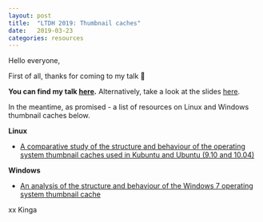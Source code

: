 ```yaml
---
layout: post
title:  "LTDH 2019: Thumbnail caches"
date:   2019-03-23
categories: resources
---
```

Hello everyone,

First of all, thanks for coming to my talk 💖

**You can find my talk [here](https://www.youtube.com/watch?v=17xDZ58XwHA).** Alternatively, take a look at the slides [here](https://speakerdeck.com/kieczkowska/a-quicklook-at-macos-thumbnails).

In the meantime, as  promised - a list of resources on Linux and Windows thumbnail caches below.

<b>Linux</b>

* [A comparative study of the structure and behaviour of the operating system thumbnail caches used in Kubuntu and Ubuntu (9.10 and 10.04)](https://www.researchgate.net/publication/262327018_A_comparative_study_of_the_structure_and_behaviour_of_the_operating_system_thumbnail_caches_used_in_Kubuntu_and_Ubuntu_910_and_1004)

<b>Windows</b>

* [An analysis of the structure and behaviour of the Windows 7 operating system thumbnail cache](https://www.researchgate.net/publication/330987758_An_analysis_of_the_structure_and_behaviour_of_the_Windows_7_operating_system_thumbnail_cache)


xx
Kinga

